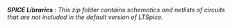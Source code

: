 **_SPICE Libraries_** : _This zip folder contains schematics and netlists of circuits that are not included in the default version of LTSpice._
